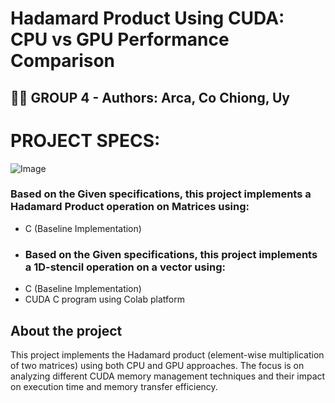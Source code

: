 # Hadamard Product Using CUDA: CPU vs GPU Performance Comparison
## 👨‍💻 GROUP 4 - Authors: Arca, Co Chiong, Uy
# PROJECT SPECS:
![Image](https://github.com/user-attachments/assets/ed1c1309-5781-4a9c-91be-39ef8d98a9a4)
### Based on the Given specifications, this project implements a Hadamard Product operation on Matrices using:
- C (Baseline Implementation)
- ### Based on the Given specifications, this project implements a 1D-stencil operation on a vector using:
- C (Baseline Implementation)
- CUDA C program using Colab platform
## About the project
This project implements the Hadamard product (element-wise multiplication of two matrices) using both CPU and GPU approaches. The focus is on analyzing different CUDA memory management techniques and their impact on execution time and memory transfer efficiency.
##
